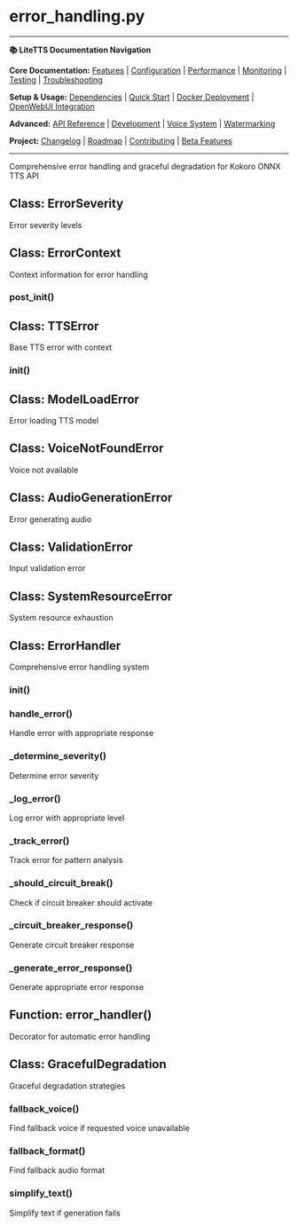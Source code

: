 # error_handling.py

---
**📚 LiteTTS Documentation Navigation**

**Core Documentation:** [Features](../../../../FEATURES.md) | [Configuration](../../../../CONFIGURATION.md) | [Performance](../../../../PERFORMANCE.md) | [Monitoring](../../../../MONITORING.md) | [Testing](../../../../TESTING.md) | [Troubleshooting](../../../../TROUBLESHOOTING.md)

**Setup & Usage:** [Dependencies](../../../../DEPENDENCIES.md) | [Quick Start](../../../../usage/QUICK_START_COMMANDS.md) | [Docker Deployment](../../../../usage/DOCKER-DEPLOYMENT.md) | [OpenWebUI Integration](../../../../usage/OPENWEBUI-INTEGRATION.md)

**Advanced:** [API Reference](../../../API_REFERENCE.md) | [Development](../../../../development/README.md) | [Voice System](../../../../voices/README.md) | [Watermarking](../../../../WATERMARKING.md)

**Project:** [Changelog](../../../../CHANGELOG.md) | [Roadmap](../../../../ROADMAP.md) | [Contributing](../../../../CONTRIBUTIONS.md) | [Beta Features](../../../../BETA_FEATURES.md)

---


Comprehensive error handling and graceful degradation for Kokoro ONNX TTS API


## Class: ErrorSeverity

Error severity levels

## Class: ErrorContext

Context information for error handling

### __post_init__()

## Class: TTSError

Base TTS error with context

### __init__()

## Class: ModelLoadError

Error loading TTS model

## Class: VoiceNotFoundError

Voice not available

## Class: AudioGenerationError

Error generating audio

## Class: ValidationError

Input validation error

## Class: SystemResourceError

System resource exhaustion

## Class: ErrorHandler

Comprehensive error handling system

### __init__()

### handle_error()

Handle error with appropriate response

### _determine_severity()

Determine error severity

### _log_error()

Log error with appropriate level

### _track_error()

Track error for pattern analysis

### _should_circuit_break()

Check if circuit breaker should activate

### _circuit_breaker_response()

Generate circuit breaker response

### _generate_error_response()

Generate appropriate error response

## Function: error_handler()

Decorator for automatic error handling

## Class: GracefulDegradation

Graceful degradation strategies

### fallback_voice()

Find fallback voice if requested voice unavailable

### fallback_format()

Find fallback audio format

### simplify_text()

Simplify text if generation fails

